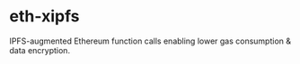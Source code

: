 # eth-xipfs
IPFS-augmented Ethereum function calls enabling lower gas consumption &amp; data encryption.
